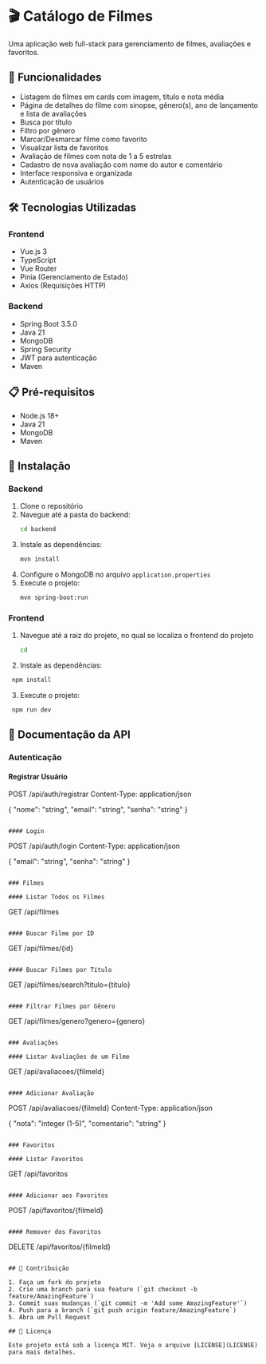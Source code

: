 # 🎬 Catálogo de Filmes

Uma aplicação web full-stack para gerenciamento de filmes, avaliações e favoritos.

## 🚀 Funcionalidades

- Listagem de filmes em cards com imagem, título e nota média
- Página de detalhes do filme com sinopse, gênero(s), ano de lançamento e lista de avaliações
- Busca por título
- Filtro por gênero
- Marcar/Desmarcar filme como favorito
- Visualizar lista de favoritos
- Avaliação de filmes com nota de 1 a 5 estrelas
- Cadastro de nova avaliação com nome do autor e comentário
- Interface responsiva e organizada
- Autenticação de usuários

## 🛠️ Tecnologias Utilizadas

### Frontend
- Vue.js 3
- TypeScript
- Vue Router
- Pinia (Gerenciamento de Estado)
- Axios (Requisições HTTP)

### Backend
- Spring Boot 3.5.0
- Java 21
- MongoDB
- Spring Security
- JWT para autenticação
- Maven

## 📋 Pré-requisitos

- Node.js 18+
- Java 21
- MongoDB
- Maven

## 🔧 Instalação

### Backend

1. Clone o repositório
2. Navegue até a pasta do backend:
   ```bash
   cd backend
   ```
3. Instale as dependências:
   ```bash
   mvn install
   ```
4. Configure o MongoDB no arquivo `application.properties`
5. Execute o projeto:
   ```bash
   mvn spring-boot:run
   ```

### Frontend

1. Navegue até a raiz do projeto, no qual se localiza o frontend do projeto
   ```bash
   cd
   ```
2. Instale as dependências:
 ```bash
  npm install
   ```
3. Execute o projeto:
 ```bash
  npm run dev
   ```

## 📝 Documentação da API

### Autenticação

#### Registrar Usuário

POST /api/auth/registrar
Content-Type: application/json

{
    "nome": "string",
    "email": "string",
    "senha": "string"
}
```

#### Login
```
POST /api/auth/login
Content-Type: application/json

{
    "email": "string",
    "senha": "string"
}
```

### Filmes

#### Listar Todos os Filmes
```
GET /api/filmes
```

#### Buscar Filme por ID
```
GET /api/filmes/{id}
```

#### Buscar Filmes por Título
```
GET /api/filmes/search?titulo={titulo}
```

#### Filtrar Filmes por Gênero
```
GET /api/filmes/genero?genero={genero}
```

### Avaliações

#### Listar Avaliações de um Filme
```
GET /api/avaliacoes/{filmeId}
```

#### Adicionar Avaliação
```
POST /api/avaliacoes/{filmeId}
Content-Type: application/json

{
    "nota": "integer (1-5)",
    "comentario": "string"
}
```

### Favoritos

#### Listar Favoritos
```
GET /api/favoritos
```

#### Adicionar aos Favoritos
```
POST /api/favoritos/{filmeId}
```

#### Remover dos Favoritos
```
DELETE /api/favoritos/{filmeId}
```

## 👥 Contribuição

1. Faça um fork do projeto
2. Crie uma branch para sua feature (`git checkout -b feature/AmazingFeature`)
3. Commit suas mudanças (`git commit -m 'Add some AmazingFeature'`)
4. Push para a branch (`git push origin feature/AmazingFeature`)
5. Abra um Pull Request

## 📄 Licença

Este projeto está sob a licença MIT. Veja o arquivo [LICENSE](LICENSE) para mais detalhes.
